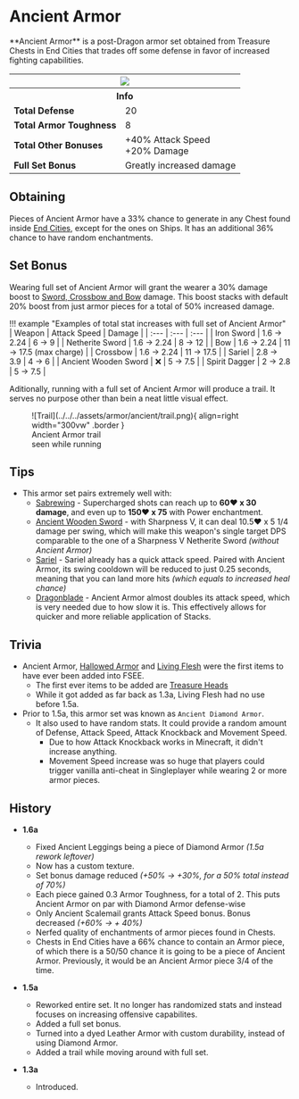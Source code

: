 # Ancient Armor
<div class="result foka-infobox-grid" markdown>
<div markdown class="foka-infobox-text">
**Ancient Armor** is a post-Dragon armor set obtained from Treasure Chests in End Cities that trades off some defense in favor of increased fighting capabilities.</div>
<div class="foka-infobox-table">
  <table id="foka-infobox--item" markdown>
	<tr>
		<th colspan="2" class="foka-infobox--top-image"><img src="../../../assets/armor/ancient/full.png" style="height: auto; image-rendering: auto;"></th>
	</tr>
	<tr>
		<th colspan="2">Info</th>
	</tr>
	<tr>
		<td><b>Total Defense</b></td>
		<td>20</td>
	</tr>
	<tr>
		<td><b>Total Armor Toughness</b></td>
		<td>8</td>
	</tr>
	<tr>
		<td><b>Total Other Bonuses</b></td>
		<td>
			+40% Attack Speed
			<br>
			+20% Damage
		</td>
	</tr>
	<tr>
		<td><b>Full Set Bonus</b></td>
		<td>Greatly increased damage</td>
	</tr>
</table>
</div>
</div>

## Obtaining
Pieces of Ancient Armor have a 33% chance to generate in any Chest found inside [End Cities](../../structures/end_city.md), except for the ones on Ships. It has an additional 36% chance to have random enchantments.

## Set Bonus

Wearing full set of Ancient Armor will grant the wearer a 30% damage boost to <u>Sword, Crossbow and Bow</u> damage. This boost stacks with default 20% boost from just armor pieces for a total of 50% increased damage.

!!! example "Examples of total stat increases with full set of Ancient Armor"
	| Weapon | Attack Speed | Damage |
	| :--- | :--- | :--- |
	| <i class="icon-minecraft icon-minecraft-iron-sword"></i>Iron Sword | 1.6 -> 2.24 | 6 -> 9 |
	| <i class="icon-minecraft icon-minecraft-netherite-sword"></i>Netherite Sword | 1.6 -> 2.24 | 8 -> 12 |
	| <i class="icon-minecraft icon-minecraft-bow"></i>Bow | 1.6 -> 2.24 | 11 -> 17.5 (max charge) |
	| <i class="icon-minecraft icon-minecraft-crossbow"></i>Crossbow | 1.6 -> 2.24 | 11 -> 17.5 |
	| <i class="icon-fsee icon-fsee-sariel"></i>Sariel | 2.8 -> 3.9 | 4 -> 6 |
	| <i class="icon-fsee icon-fsee-ancient-wooden-sword"></i>Ancient Wooden Sword | :x: | 5 -> 7.5 |
	| <i class="icon-fsee icon-fsee-spirit-dagger"></i>Spirit Dagger | 2 -> 2.8 | 5 -> 7.5 |


Aditionally, running with a full set of Ancient Armor will produce a trail. It serves no purpose other than bein a neat little visual effect.
<figure markdown>
  ![Trail](../../../assets/armor/ancient/trail.png){ align=right width="300vw" .border }
  <figcaption>Ancient Armor trail<br>seen while running</figcaption>
</figure>

## Tips

- This armor set pairs extremely well with:
    - <i class="icon-fsee icon-fsee-sabrewing"></i>[Sabrewing](../sabrewing.md) - Supercharged shots can reach up to **60:heart: x 30 damage**, and even up to **150:heart: x 75** with Power enchantment.
    - <i class="icon-fsee icon-fsee-ancient-wooden-sword"></i>[Ancient Wooden Sword](../ancient_wooden_sword.md) - with Sharpness V, it can deal 10.5:heart: x 5 1/4 damage per swing, which will make this weapon's single target DPS comparable to the one of a Sharpness V Netherite Sword *(without Ancient Armor)* 
    - <i class="icon-fsee icon-fsee-sariel"></i>[Sariel](../sariel.md) - Sariel already has a quick attack speed. Paired with Ancient Armor, its swing cooldown will be reduced to just 0.25 seconds, meaning that you can land more hits *(which equals to increased heal chance)*
    - <i class="icon-fsee icon-fsee-dragonblade"></i>[Dragonblade](../dragonblade.md) - Ancient Armor almost doubles its attack speed, which is very needed due to how slow it is. This effectively allows for quicker and more reliable application of Stacks.

## Trivia

- Ancient Armor, [Hallowed Armor](hallowed_armor.md) and [Living Flesh](../living_flesh.md) were the first items to have ever been added into FSEE.
    - The first ever items to be added are [Treasure Heads](../../mechanics/treasure_heads.md)
    - While it got added as far back as 1.3a, Living Flesh had no use before 1.5a.
- Prior to 1.5a, this armor set was known as `Ancient Diamond Armor`.
    - It also used to have random stats. It could provide a random amount of Defense, Attack Speed, Attack Knockback and Movement Speed.
        - Due to how Attack Knockback works in Minecraft, it didn't increase anything.
        - Movement Speed increase was so huge that players could trigger vanilla anti-cheat in Singleplayer while wearing 2 or more armor pieces.

## History
- **1.6a**
	- Fixed Ancient Leggings being a piece of Diamond Armor *(1.5a rework leftover)*
	- Now has a custom texture.
	- Set bonus damage reduced *(+50% -> +30%, for a 50% total instead of 70%)*
	- Each piece gained 0.3 Armor Toughness, for a total of 2. This puts Ancient Armor on par with Diamond Armor defense-wise
	- Only Ancient Scalemail grants Attack Speed bonus. Bonus decreased *(+60% -> + 40%)*
	- Nerfed quality of enchantments of armor pieces found in Chests.
	- Chests in End Cities have a 66% chance to contain an Armor piece, of which there is a 50/50 chance it is going to be a piece of Ancient Armor. Previously, it would be an Ancient Armor piece 3/4 of the time.

- **1.5a**
	- Reworked entire set. It no longer has randomized stats and instead focuses on increasing offensive capabilites.
	- Added a full set bonus.
	- Turned into a dyed Leather Armor with custom durability, instead of using Diamond Armor.
	- Added a trail while moving around with full set.

- **1.3a**
	- Introduced.
  